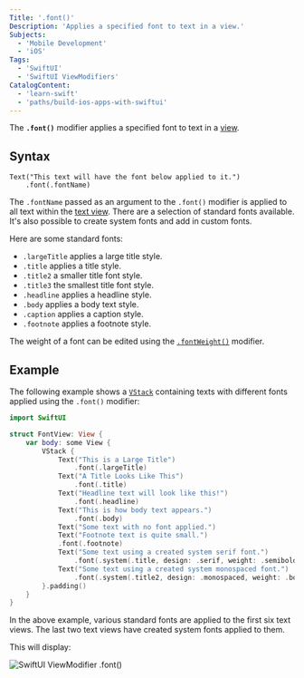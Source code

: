 ```yaml
---
Title: '.font()'
Description: 'Applies a specified font to text in a view.'
Subjects:
  - 'Mobile Development'
  - 'iOS'
Tags:
  - 'SwiftUI'
  - 'SwiftUI ViewModifiers'
CatalogContent:
  - 'learn-swift'
  - 'paths/build-ios-apps-with-swiftui'
---
```


The **`.font()`** modifier applies a specified font to text in a [view](https://www.codecademy.com/resources/docs/swiftui/views).

## Syntax

```pseudo
Text("This text will have the font below applied to it.")
    .font(.fontName)
```

The `.fontName` passed as an argument to the `.font()` modifier is applied to all text within the [text view](https://www.codecademy.com/resources/docs/swiftui/views/text). There are a selection of standard fonts available. It's also possible to create system fonts and add in custom fonts.

Here are some standard fonts:

- `.largeTitle` applies a large title style.
- `.title` applies a title style.
- `.title2` a smaller title font style.
- `.title3` the smallest title font style.
- `.headline` applies a headline style.
- `.body` applies a body text style.
- `.caption` applies a caption style.
- `.footnote` applies a footnote style.

The weight of a font can be edited using the [`.fontWeight()`](https://www.codecademy.com/resources/docs/swiftui/viewmodifier/fontWeight) modifier.

## Example

The following example shows a [`VStack`](https://www.codecademy.com/resources/docs/swiftui/views/vstack) containing texts with different fonts applied using the `.font()` modifier:

```swift
import SwiftUI

struct FontView: View {
    var body: some View {
        VStack {
            Text("This is a Large Title")
                .font(.largeTitle)
            Text("A Title Looks Like This")
                .font(.title)
            Text("Headline text will look like this!")
                .font(.headline)
            Text("This is how body text appears.")
                .font(.body)
            Text("Some text with no font applied.")
            Text("Footnote text is quite small.")
            .font(.footnote)
            Text("Some text using a created system serif font.")
                .font(.system(.title, design: .serif, weight: .semibold))
            Text("Some text using a created system monospaced font.")
                .font(.system(.title2, design: .monospaced, weight: .bold))
        }.padding()
    }
}
```

In the above example, various standard fonts are applied to the first six text views. The last two text views have created system fonts applied to them.

This will display:

![SwiftUI ViewModifier .font()](https://raw.githubusercontent.com/Codecademy/docs/main/media/swiftui-viewmodifier-font.png)
